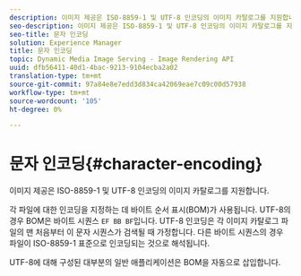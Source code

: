 ```yaml
---
description: 이미지 제공은 ISO-8859-1 및 UTF-8 인코딩의 이미지 카탈로그를 지원합니다.
seo-description: 이미지 제공은 ISO-8859-1 및 UTF-8 인코딩의 이미지 카탈로그를 지원합니다.
seo-title: 문자 인코딩
solution: Experience Manager
title: 문자 인코딩
topic: Dynamic Media Image Serving - Image Rendering API
uuid: dfb56411-40d1-4bac-9213-9104ecba2a02
translation-type: tm+mt
source-git-commit: 97a84e8e7edd3d834ca42069eae7c09c00d57938
workflow-type: tm+mt
source-wordcount: '105'
ht-degree: 0%

---
```



# 문자 인코딩{#character-encoding}

이미지 제공은 ISO-8859-1 및 UTF-8 인코딩의 이미지 카탈로그를 지원합니다.

각 파일에 대한 인코딩을 지정하는 데 바이트 순서 표시(BOM)가 사용됩니다. UTF-8의 경우 BOM은 바이트 시퀀스 `EF BB BF`입니다. UTF-8 인코딩은 각 이미지 카탈로그 파일의 맨 처음부터 이 문자 시퀀스가 검색될 때 가정합니다. 다른 바이트 시퀀스의 경우 파일이 ISO-8859-1 표준으로 인코딩되는 것으로 해석됩니다.

UTF-8에 대해 구성된 대부분의 일반 애플리케이션은 BOM을 자동으로 삽입합니다.
